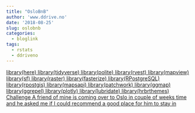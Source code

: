 ```yaml
---
title: "OsloBnB"
author: 'www.ddrive.no'
date: '2018-08-25'
slug: oslobnb
categories:
  - bloglink
tags:
  - rstats
  - ddriveno
---
```


[library(here) library(tidyverse) library(polite) library(rvest) library(mapview) library(sf) library(raster) library(fasterize) library(RPostgreSQL) library(rpostgis) library(mapsapi) library(patchwork) library(ggmap) library(ggrepel) library(plotly) library(lubridate) library(hrbrthemes) Challenge A friend of mine is coming over to Oslo in couple of weeks time and he asked me if I could recommend a good place for him to stay in<i class="fas fa-external-link-alt"></i>](https://www.ddrive.no/post/oslobnb-where-to-stay-in-oslo/)

